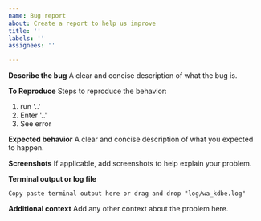 ```yaml
---
name: Bug report
about: Create a report to help us improve
title: ''
labels: ''
assignees: ''

---
```


**Describe the bug**
A clear and concise description of what the bug is.

**To Reproduce**
Steps to reproduce the behavior:
1. run '..'
2. Enter '..'
3. See error

**Expected behavior**
A clear and concise description of what you expected to happen.

**Screenshots**
If applicable, add screenshots to help explain your problem.

**Terminal output or log file**
```
Copy paste terminal output here or drag and drop "log/wa_kdbe.log"
```

**Additional context**
Add any other context about the problem here.

